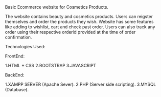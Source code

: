 Basic Ecommerce website for Cosmetics Products.

The website contains beauty and cosmetics products. Users can reigster themselves and order the products they wish.
Website has some features like adding to wishlist, cart and check past order.
Users can also track any order using their respective orderid provided at the time of order confirmation.

Technologies Used:

FrontEnd:

1.HTML + CSS
2.BOOTSTRAP
3.JAVASCRIPT

BackEnd:

1.XAMPP SERVER (Apache Sever).
2.PHP (Server side scripting).
3.MYSQL (Database). 

